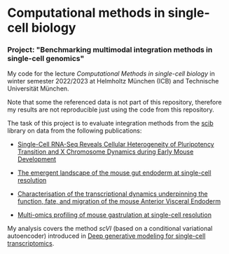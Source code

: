 # Computational methods in single-cell biology
### Project: "Benchmarking multimodal integration methods in single-cell genomics"
My code for the lecture _Computational Methods in single-cell biology_ in winter semester 2022/2023 at Helmholtz München (ICB) and Technische Universität München.

Note that some the referenced data is not part of this repository, therefore my results are not reproducible just using the code from this repository.

The task of this project is to evaluate integration methods from the [scib](https://github.com/theislab/scib) library on data from the following publications:
* [Single-Cell RNA-Seq Reveals Cellular Heterogeneity of Pluripotency Transition and X Chromosome Dynamics during Early Mouse Development](https://doi.org/10.1016/j.celrep.2019.02.031)

* [The emergent landscape of the mouse gut endoderm at single-cell resolution](https://doi.org/10.1038/s41586-019-1127-1)

* [Characterisation of the transcriptional dynamics underpinning the function, fate, and migration of the mouse Anterior Visceral Endoderm](https://doi.org/10.1101/2021.06.25.449902)

* [Multi-omics profiling of mouse gastrulation at single-cell resolution](https://doi.org/10.1038/s41586-019-1825-8)

My analysis covers the method *scVI* (based on a conditional variational autoencoder) introduced in [Deep generative modeling for single-cell transcriptomics](https://doi.org/10.1038/s41592-018-0229-2).


